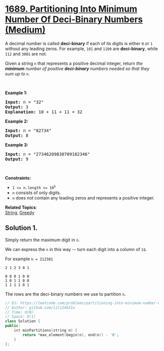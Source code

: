 # [1689. Partitioning Into Minimum Number Of Deci-Binary Numbers (Medium)](https://leetcode.com/problems/partitioning-into-minimum-number-of-deci-binary-numbers/)

<p>A decimal number is called <strong>deci-binary</strong> if each of its digits is either <code>0</code> or <code>1</code> without any leading zeros. For example, <code>101</code> and <code>1100</code> are <strong>deci-binary</strong>, while <code>112</code> and <code>3001</code> are not.</p>

<p>Given a string <code>n</code> that represents a positive decimal integer, return <em>the <strong>minimum</strong> number of positive <strong>deci-binary</strong> numbers needed so that they sum up to </em><code>n</code><em>.</em></p>

<p>&nbsp;</p>
<p><strong>Example 1:</strong></p>

<pre><strong>Input:</strong> n = "32"
<strong>Output:</strong> 3
<strong>Explanation:</strong> 10 + 11 + 11 = 32
</pre>

<p><strong>Example 2:</strong></p>

<pre><strong>Input:</strong> n = "82734"
<strong>Output:</strong> 8
</pre>

<p><strong>Example 3:</strong></p>

<pre><strong>Input:</strong> n = "27346209830709182346"
<strong>Output:</strong> 9
</pre>

<p>&nbsp;</p>
<p><strong>Constraints:</strong></p>

<ul>
	<li><code>1 &lt;= n.length &lt;= 10<sup>5</sup></code></li>
	<li><code>n</code> consists of only digits.</li>
	<li><code>n</code> does not contain any leading zeros and represents a positive integer.</li>
</ul>

**Related Topics**:  
[String](https://leetcode.com/tag/string/), [Greedy](https://leetcode.com/tag/greedy/)

## Solution 1.

Simply return the maximum digit in `n`.

We can express the `n` in this way -- turn each digit into a column of `1`s.

For example `n = 212301`

```
2 1 2 3 0 1

0 0 0 1 0 0
1 0 1 1 0 0
1 1 1 1 0 1
```

The rows are the deci-binary numbers we use to partition `n`.

```cpp
// OJ: https://leetcode.com/problems/partitioning-into-minimum-number-of-deci-binary-numbers/
// Author: github.com/lzl124631x
// Time: O(N)
// Space: O(1)
class Solution {
public:
    int minPartitions(string n) {
        return *max_element(begin(n), end(n)) - '0';
    }
};
```